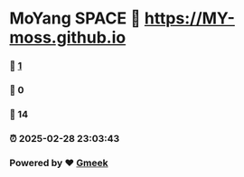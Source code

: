 # MoYang SPACE :link: https://MY-moss.github.io 
### :page_facing_up: [1](https://MY-moss.github.io/tag.html) 
### :speech_balloon: 0 
### :hibiscus: 14 
### :alarm_clock: 2025-02-28 23:03:43 
### Powered by :heart: [Gmeek](https://github.com/Meekdai/Gmeek)
